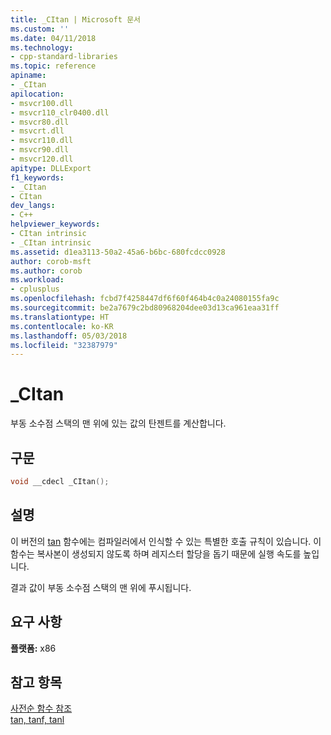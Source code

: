 ```yaml
---
title: _CItan | Microsoft 문서
ms.custom: ''
ms.date: 04/11/2018
ms.technology:
- cpp-standard-libraries
ms.topic: reference
apiname:
- _CItan
apilocation:
- msvcr100.dll
- msvcr110_clr0400.dll
- msvcr80.dll
- msvcrt.dll
- msvcr110.dll
- msvcr90.dll
- msvcr120.dll
apitype: DLLExport
f1_keywords:
- _CItan
- CItan
dev_langs:
- C++
helpviewer_keywords:
- CItan intrinsic
- _CItan intrinsic
ms.assetid: d1ea3113-50a2-45a6-b6bc-680fcdcc0928
author: corob-msft
ms.author: corob
ms.workload:
- cplusplus
ms.openlocfilehash: fcbd7f4258447df6f60f464b4c0a24080155fa9c
ms.sourcegitcommit: be2a7679c2bd80968204dee03d13ca961eaa31ff
ms.translationtype: HT
ms.contentlocale: ko-KR
ms.lasthandoff: 05/03/2018
ms.locfileid: "32387979"
---
```

# <a name="citan"></a>_CItan

부동 소수점 스택의 맨 위에 있는 값의 탄젠트를 계산합니다.

## <a name="syntax"></a>구문

```C
void __cdecl _CItan();
```

## <a name="remarks"></a>설명

이 버전의 [tan](../c-runtime-library/reference/tan-tanf-tanl.md) 함수에는 컴파일러에서 인식할 수 있는 특별한 호출 규칙이 있습니다. 이 함수는 복사본이 생성되지 않도록 하며 레지스터 할당을 돕기 때문에 실행 속도를 높입니다.

결과 값이 부동 소수점 스택의 맨 위에 푸시됩니다.

## <a name="requirements"></a>요구 사항

**플랫폼:** x86

## <a name="see-also"></a>참고 항목

[사전순 함수 참조](../c-runtime-library/reference/crt-alphabetical-function-reference.md)<br/>
[tan, tanf, tanl](../c-runtime-library/reference/tan-tanf-tanl.md)<br/>
